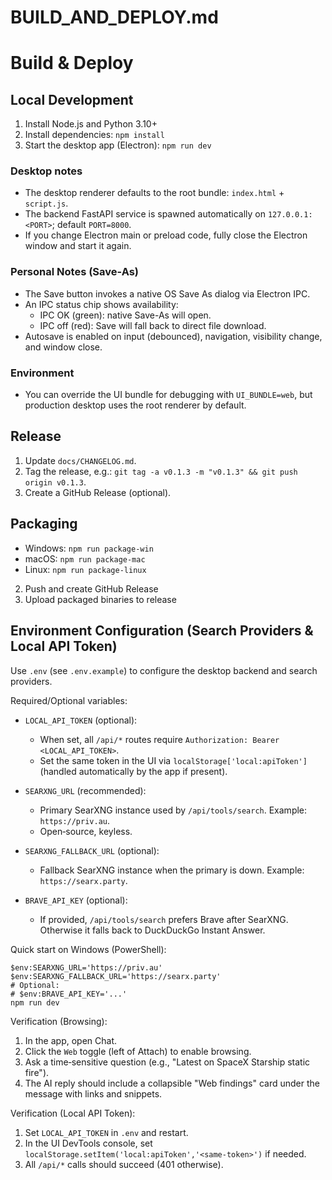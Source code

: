 # BUILD_AND_DEPLOY.md

# Build & Deploy

## Local Development

1. Install Node.js and Python 3.10+  
2. Install dependencies: `npm install`  
3. Start the desktop app (Electron): `npm run dev`

### Desktop notes

- The desktop renderer defaults to the root bundle: `index.html` + `script.js`.
- The backend FastAPI service is spawned automatically on `127.0.0.1:<PORT>`; default `PORT=8000`.
- If you change Electron main or preload code, fully close the Electron window and start it again.

### Personal Notes (Save-As)

- The Save button invokes a native OS Save As dialog via Electron IPC.
- An IPC status chip shows availability:
  - IPC OK (green): native Save-As will open.
  - IPC off (red): Save will fall back to direct file download.
- Autosave is enabled on input (debounced), navigation, visibility change, and window close.

### Environment

- You can override the UI bundle for debugging with `UI_BUNDLE=web`, but production desktop uses the root renderer by default.

## Release

1. Update `docs/CHANGELOG.md`.
2. Tag the release, e.g.: `git tag -a v0.1.3 -m "v0.1.3" && git push origin v0.1.3`.
3. Create a GitHub Release (optional).

## Packaging

- Windows: `npm run package-win`  
- macOS: `npm run package-mac`  
- Linux: `npm run package-linux`
2. Push and create GitHub Release  
3. Upload packaged binaries to release

## Environment Configuration (Search Providers & Local API Token)

Use `.env` (see `.env.example`) to configure the desktop backend and search providers.

Required/Optional variables:

- `LOCAL_API_TOKEN` (optional):
  - When set, all `/api/*` routes require `Authorization: Bearer <LOCAL_API_TOKEN>`.
  - Set the same token in the UI via `localStorage['local:apiToken']` (handled automatically by the app if present).

- `SEARXNG_URL` (recommended):
  - Primary SearXNG instance used by `/api/tools/search`. Example: `https://priv.au`.
  - Open‑source, keyless.

- `SEARXNG_FALLBACK_URL` (optional):
  - Fallback SearXNG instance when the primary is down. Example: `https://searx.party`.

- `BRAVE_API_KEY` (optional):
  - If provided, `/api/tools/search` prefers Brave after SearXNG. Otherwise it falls back to DuckDuckGo Instant Answer.

Quick start on Windows (PowerShell):

```
$env:SEARXNG_URL='https://priv.au'
$env:SEARXNG_FALLBACK_URL='https://searx.party'
# Optional:
# $env:BRAVE_API_KEY='...'
npm run dev
```

Verification (Browsing):

1. In the app, open Chat.
2. Click the `Web` toggle (left of Attach) to enable browsing.
3. Ask a time‑sensitive question (e.g., "Latest on SpaceX Starship static fire").
4. The AI reply should include a collapsible "Web findings" card under the message with links and snippets.

Verification (Local API Token):

1. Set `LOCAL_API_TOKEN` in `.env` and restart.
2. In the UI DevTools console, set `localStorage.setItem('local:apiToken','<same-token>')` if needed.
3. All `/api/*` calls should succeed (401 otherwise).
